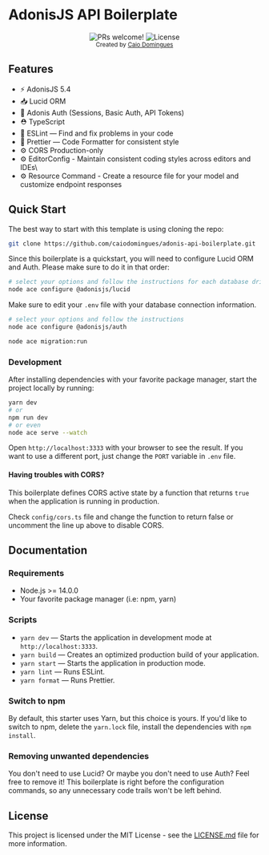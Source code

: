 # AdonisJS API Boilerplate

<div align="center">
  <img src="https://img.shields.io/static/v1?label=PRs&message=welcome&style=flat-square&color=5e17eb&labelColor=000000" alt="PRs welcome!" />

  <img alt="License" src="https://img.shields.io/github/license/caiodomingues/adonis-api-boilerplate?style=flat-square&color=5e17eb&labelColor=000000">
</div>

<div align="center">
  <sub>Created by <a href="https://twitter.com/caiodomingues">Caio Domingues</a></sub>
</div>

## Features

- ⚡️ AdonisJS 5.4
- 📥 Lucid ORM
- 🔐 Adonis Auth (Sessions, Basic Auth, API Tokens)
- ⛑ TypeScript
- 📏 ESLint — Find and fix problems in your code
- 💖 Prettier — Code Formatter for consistent style
- ⚙️ CORS Production-only
- ⚙️ EditorConfig - Maintain consistent coding styles across editors and IDEs\
- ⚙️ Resource Command - Create a resource file for your model and customize endpoint responses

## Quick Start

The best way to start with this template is using cloning the repo:

```bash
git clone https://github.com/caiodomingues/adonis-api-boilerplate.git
```

Since this boilerplate is a quickstart, you will need to configure Lucid ORM and Auth. Please make sure to do it in that order:

```bash
# select your options and follow the instructions for each database driver.
node ace configure @adonisjs/lucid
```

Make sure to edit your `.env` file with your database connection information.

```bash
# select your options and follow the instructions
node ace configure @adonisjs/auth

node ace migration:run
```

### Development

After installing dependencies with your favorite package manager, start the project locally by running:

```bash
yarn dev
# or
npm run dev
# or even
node ace serve --watch
```

Open `http://localhost:3333` with your browser to see the result. If you want to use a different port, just change the `PORT` variable in `.env` file.

#### Having troubles with CORS?

This boilerplate defines CORS active state by a function that returns `true` when the application is running in production.

Check `config/cors.ts` file and change the function to return false or uncomment the line up above to disable CORS.

## Documentation

### Requirements

- Node.js >= 14.0.0
- Your favorite package manager (i.e: npm, yarn)

### Scripts

- `yarn dev` — Starts the application in development mode at `http://localhost:3333`.
- `yarn build` — Creates an optimized production build of your application.
- `yarn start` — Starts the application in production mode.
- `yarn lint` — Runs ESLint.
- `yarn format` — Runs Prettier.

### Switch to npm

By default, this starter uses Yarn, but this choice is yours. If you'd like to switch to npm, delete the `yarn.lock` file, install the dependencies with `npm install`.

### Removing unwanted dependencies

You don't need to use Lucid? Or maybe you don't need to use Auth? Feel free to remove it! This boilerplate is right before the configuration commands, so any unnecessary code trails won't be left behind.

## License

This project is licensed under the MIT License - see the [LICENSE.md](LICENSE.md) file for more information.
